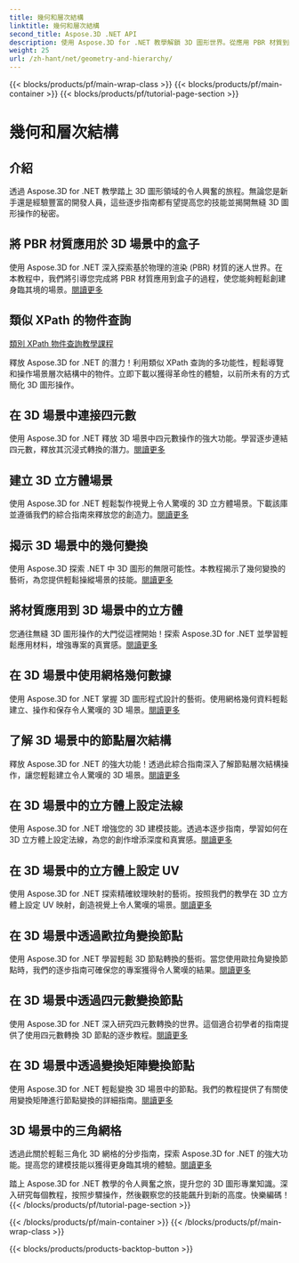 ```yaml
---
title: 幾何和層次結構
linktitle: 幾何和層次結構
second_title: Aspose.3D .NET API
description: 使用 Aspose.3D for .NET 教學解鎖 3D 圖形世界。從應用 PBR 材質到幾何變換，輕鬆掌握各個面向。
weight: 25
url: /zh-hant/net/geometry-and-hierarchy/
---
```


{{< blocks/products/pf/main-wrap-class >}}
{{< blocks/products/pf/main-container >}}
{{< blocks/products/pf/tutorial-page-section >}}

# 幾何和層次結構

## 介紹

透過 Aspose.3D for .NET 教學踏上 3D 圖形領域的令人興奮的旅程。無論您是新手還是經驗豐富的開發人員，這些逐步指南都有望提高您的技能並揭開無縫 3D 圖形操作的秘密。

## 將 PBR 材質應用於 3D 場景中的盒子

使用 Aspose.3D for .NET 深入探索基於物理的渲染 (PBR) 材質的迷人世界。在本教程中，我們將引導您完成將 PBR 材質應用到盒子的過程，使您能夠輕鬆創建身臨其境的場景。[閱讀更多](./apply-pbr-material-to-box/)


## 類似 XPath 的物件查詢

[類別 XPath 物件查詢教學課程](./xpath-like-object-queries/)

釋放 Aspose.3D for .NET 的潛力！利用類似 XPath 查詢的多功能性，輕鬆導覽和操作場景層次結構中的物件。立即下載以獲得革命性的體驗，以前所未有的方式簡化 3D 圖形操作。


## 在 3D 場景中連接四元數

使用 Aspose.3D for .NET 釋放 3D 場景中四元數操作的強大功能。學習逐步連結四元數，釋放其沉浸式轉換的潛力。[閱讀更多](./concatenate-quaternions/)

## 建立 3D 立方體場景

使用 Aspose.3D for .NET 輕鬆製作視覺上令人驚嘆的 3D 立方體場景。下載該庫並遵循我們的綜合指南來釋放您的創造力。[閱讀更多](./create-cube-scenes/)

## 揭示 3D 場景中的幾何變換

使用 Aspose.3D 探索 .NET 中 3D 圖形的無限可能性。本教程揭示了幾何變換的藝術，為您提供輕鬆操縱場景的技能。[閱讀更多](./expose-geometric-transformation)

## 將材質應用到 3D 場景中的立方體

您通往無縫 3D 圖形操作的大門從這裡開始！探索 Aspose.3D for .NET 並學習輕鬆應用材料，增強專案的真實感。[閱讀更多](./material-to-cube/)

## 在 3D 場景中使用網格幾何數據

使用 Aspose.3D for .NET 掌握 3D 圖形程式設計的藝術。使用網格幾何資料輕鬆建立、操作和保存令人驚嘆的 3D 場景。[閱讀更多](./mesh-geometry-data/)

## 了解 3D 場景中的節點層次結構

釋放 Aspose.3D for .NET 的強大功能！透過此綜合指南深入了解節點層次結構操作，讓您輕鬆建立令人驚嘆的 3D 場景。[閱讀更多](./node-hierarchy/)

## 在 3D 場景中的立方體上設定法線

使用 Aspose.3D for .NET 增強您的 3D 建模技能。透過本逐步指南，學習如何在 3D 立方體上設定法線，為您的創作增添深度和真實感。[閱讀更多](./setup-normals-cube/)

## 在 3D 場景中的立方體上設定 UV

使用 Aspose.3D for .NET 探索精確紋理映射的藝術。按照我們的教學在 3D 立方體上設定 UV 映射，創造視覺上令人驚嘆的場景。[閱讀更多](./setup-uv-cube/)

## 在 3D 場景中透過歐拉角變換節點

使用 Aspose.3D for .NET 學習輕鬆 3D 節點轉換的藝術。當您使用歐拉角變換節點時，我們的逐步指南可確保您的專案獲得令人驚嘆的結果。[閱讀更多](./transformation-node-euler-angles/)

## 在 3D 場景中透過四元數變換節點

使用 Aspose.3D for .NET 深入研究四元數轉換的世界。這個適合初學者的指南提供了使用四元數轉換 3D 節點的逐步教程。[閱讀更多](./transformation-node-quaternion/)

## 在 3D 場景中透過變換矩陣變換節點

使用 Aspose.3D for .NET 輕鬆變換 3D 場景中的節點。我們的教程提供了有關使用變換矩陣進行節點變換的詳細指南。[閱讀更多](./transformation-node-matrix/)

## 3D 場景中的三角網格

透過此關於輕鬆三角化 3D 網格的分步指南，探索 Aspose.3D for .NET 的強大功能。提高您的建模技能以獲得更身臨其境的體驗。[閱讀更多](./triangulate-mesh/)

踏上 Aspose.3D for .NET 教學的令人興奮之旅，提升您的 3D 圖形專業知識。深入研究每個教程，按照步驟操作，然後觀察您的技能飆升到新的高度。快樂編碼！
{{< /blocks/products/pf/tutorial-page-section >}}

{{< /blocks/products/pf/main-container >}}
{{< /blocks/products/pf/main-wrap-class >}}

{{< blocks/products/products-backtop-button >}}
